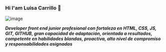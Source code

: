 ### Hi I'am Luisa Carrillo 👋
![image](https://user-images.githubusercontent.com/104478186/196041299-71ea0912-212b-4e80-983c-8178b71ca75d.png)

***Developer front end junior profesional con fortaleza en HTML, CSS, JS, GIT, GITHUB, gran capacidad de adaptación, orientada a resultados, competente en habilidades blandas, proactiva, alto nivel de compromiso y responsabilidades asignadas***






